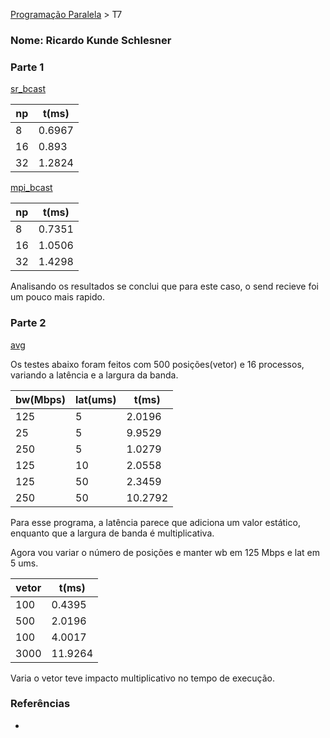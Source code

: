 [Programação Paralela](https://github.com/AndreaInfUFSM/elc139-2018a) > T7

### Nome: Ricardo Kunde Schlesner

### Parte 1

[sr_bcast](https://github.com/kadykunde/elc139-2019a/blob/master/trabalhos/t7/sr_bcast.c)

|np |t(ms)  |
|---|-------|
|8	|0.6967 |
|16	|0.893	|
|32	|1.2824	|

[mpi_bcast](https://github.com/kadykunde/elc139-2019a/blob/master/trabalhos/t7/mpi_bcast.c)

|np |t(ms)  |
|---|-------|
|8	|0.7351 |
|16	|1.0506	|
|32	|1.4298	|

Analisando os resultados se conclui que para este caso, o send recieve foi um pouco mais rapido.

### Parte 2

[avg](https://github.com/kadykunde/elc139-2019a/blob/master/trabalhos/t7/avg.c)

Os testes abaixo foram feitos com 500 posições(vetor) e 16 processos, variando a latência e a largura da banda.

|bw(Mbps) |lat(ums) |t(ms)  |
|---------|---------|-------| 
|125	    |5        |2.0196 |
|25	      |5        |9.9529 |
|250	    |5	      |1.0279 |
|125	    |10       |2.0558 |
|125	    |50       |2.3459 |
|250	    |50	      |10.2792|

Para esse programa, a latência parece que adiciona um valor estático, enquanto que a largura de banda é multiplicativa.

Agora vou variar o número de posições e manter wb em 125 Mbps e lat em 5 ums.

|vetor|t(ms)  |
|-----|-------|
|100  |0.4395 |
|500  |2.0196	|
|100  |4.0017	|
|3000 |11.9264|

Varia o vetor teve impacto multiplicativo no tempo de execução.

### Referências
- 

